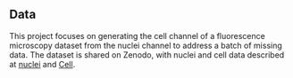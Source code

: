 ## Data

This project focuses on generating the cell channel of a fluorescence microscopy dataset from the nuclei channel to address a batch of missing data. The dataset is shared on Zenodo, with nuclei and cell data described at [nuclei](https://www.sciencedirect.com/science/article/pii/S2352340922009726) and [Cell](https://www.sciencedirect.com/science/article/pii/S2352340924011107).
